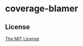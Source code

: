 # coverage-blamer

License
-------

[The MIT License](https://github.com/kucherenko/coverage-blamer/blob/master/LICENSE)
